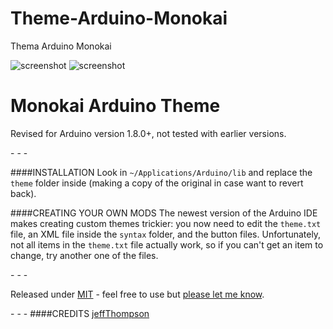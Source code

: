 # Theme-Arduino-Monokai
Thema Arduino Monokai

![screenshot](https://github.com/rodriguesfas/Theme-Arduino-Monokai/blob/master/img_theme_arduino_monokai.png)
![screenshot](https://github.com/rodriguesfas/Theme-Arduino-Monokai/blob/master/screenshot.png)

Monokai Arduino Theme
================

Revised for Arduino version 1.8.0+, not tested with earlier versions.

\- \- \-

####INSTALLATION
Look in `~/Applications/Arduino/lib` and replace the `theme` folder inside (making a copy of the original in case want to revert back).

####CREATING YOUR OWN MODS
The newest version of the Arduino IDE makes creating custom themes trickier: you now need to edit the `theme.txt` file, an XML file inside the `syntax` folder, and the button files. Unfortunately, not all items in the `theme.txt` file actually work, so if you can't get an item to change, try another one of the files.

\- \- \-

Released under [MIT]() - feel free to use but [please let me know](http://rodriguesfas.com.br).

\- \- \-
####CREDITS
[jeffThompson](https://github.com/jeffThompson/DarkArduinoTheme)
